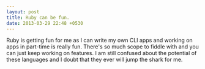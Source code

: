 ```yaml
---
layout: post
title: Ruby can be fun.
date: 2013-03-29 22:48 +0530
---
```


Ruby is getting fun for me as I can write my own CLI apps and working on apps in part-time is really fun. There's so much scope to fiddle with and you can just keep working on features. I am still confused about the potential of these languages and I doubt that they ever will jump the shark for me.
